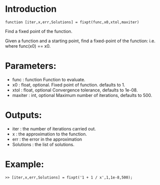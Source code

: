 # Introduction
    function [iter,x,err,Solutions] = fixpt(func,x0,xtol,maxiter)

Find a fixed point of the function.

Given a function and a starting point, find a fixed-point of the function: i.e. where func(x0) == x0.
# Parameters:
* func : function
        Function to evaluate.
* x0 : float, optional.
          Fixed point of function. defaults to 1.
* xtol : float, optional
          Convergence tolerance, defaults to 1e-08.
* maxiter : int, optional
          Maximum number of iterations, defaults to 500.

# Outputs:
* iter : the number of iterations carried out.
* x : the approximation to the function.
* err : the error in the approximation
* Solutions : the list of solutions.

# Example:
    >> [iter,x,err,Solutions] = fixpt('1 + 1 / x',1,1e-8,500);
